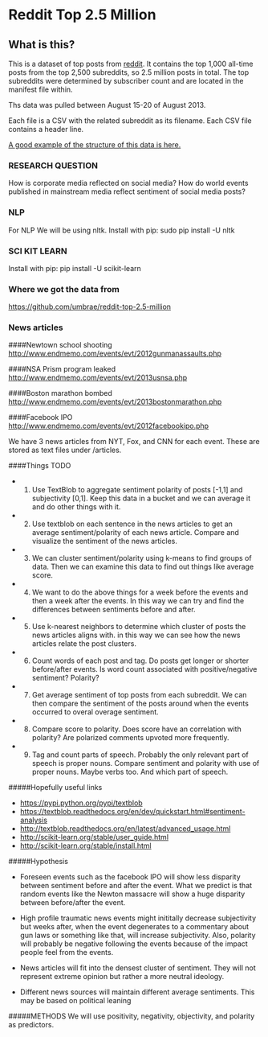 # Reddit Top 2.5 Million

## What is this?

This is a dataset of top posts from [reddit](http://www.reddit.com). It contains the top 1,000 all-time posts from the top 2,500 subreddits, so 2.5 million posts in total. The top subreddits were determined by subscriber count and are located in the manifest file within.

Ths data was pulled between August 15-20 of August 2013.

Each file is a CSV with the related subreddit as its filename. Each CSV file contains a header line.

[A good example of the structure of this data is here.](https://github.com/umbrae/reddit-top-2.5-million/blob/master/data/serendipity.csv)


### RESEARCH QUESTION
How is corporate media reflected on social media?  How do world events published
in mainstream media reflect sentiment of social media posts?

### NLP
For NLP We will be using nltk.  Install with pip:
sudo pip install -U nltk

### SCI KIT LEARN
Install with pip:
pip install -U scikit-learn

### Where we got the data from
https://github.com/umbrae/reddit-top-2.5-million

### News articles

####Newtown school shooting
http://www.endmemo.com/events/evt/2012gunmanassaults.php

####NSA Prism program leaked
http://www.endmemo.com/events/evt/2013usnsa.php

####Boston marathon bombed
http://www.endmemo.com/events/evt/2013bostonmarathon.php

####Facebook IPO
http://www.endmemo.com/events/evt/2012facebookipo.php

We have 3 news articles from NYT, Fox, and CNN for each event.  These are stored as text files under /articles. 


####Things TODO
* 1) Use TextBlob to aggregate sentiment polarity of posts [-1,1] and subjectivity [0,1].  Keep this data in a bucket and we can average it and do other things with it.
* 2) Use textblob on each sentence in the news articles to get an average sentiment/polarity of each news article.  Compare and visualize the sentiment of the news articles.  
* 3) We can cluster sentiment/polarity using k-means to find groups of data.  Then we can examine this data to find out things like average score.
* 4) We want to do the above things for a week before the events and then a week after the events.  In this way we can try and find the differences between sentiments before and after.
* 5) Use k-nearest neighbors to determine which cluster of posts the news articles aligns with.  in this way we can see how the news articles relate the post clusters.
* 6) Count words of each post and tag.  Do posts get longer or shorter before/after events.  Is word count associated with positive/negative sentiment?  Polarity?
* 7) Get average sentiment of top posts from each subreddit.  We can then compare the sentiment of the posts around when the events occurred to overal overage sentiment.
* 8) Compare score to polarity.  Does score have an correlation with polarity?  Are polarized comments upvoted more frequently.
* 9) Tag and count parts of speech.  Probably the only relevant part of speech is proper nouns.  Compare sentiment and polarity with use of proper nouns.  Maybe verbs too.  And which part of speech.

#####Hopefully useful links
* https://pypi.python.org/pypi/textblob
* https://textblob.readthedocs.org/en/dev/quickstart.html#sentiment-analysis
* http://textblob.readthedocs.org/en/latest/advanced_usage.html
* http://scikit-learn.org/stable/user_guide.html
* http://scikit-learn.org/stable/install.html

#####Hypothesis
* Foreseen events such as the facebook IPO will show less disparity between sentiment before and after the event.  What we predict is that random events like the Newton massacre will show a huge disparity between before/after the event.

* High profile traumatic news events might inititally decrease subjectivity but weeks after, when the event degenerates to a commentary about gun laws or something like that, will increase subjectivity.  Also, polarity will probably be negative following the events because of the impact people feel from the events.

* News articles will fit into the densest cluster of sentiment.  They will not represent extreme opinion but rather a more neutral ideology.

* Different news sources will maintain different average sentiments.  This may be based on political leaning

#####METHODS
We will use positivity, negativity, objectivity, and polarity as predictors.  




